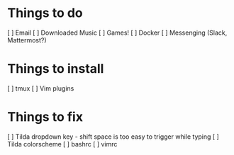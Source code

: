 # Things to do

[ ] Email
[ ] Downloaded Music
[ ] Games!
[ ] Docker
[ ] Messenging (Slack, Mattermost?)

# Things to install

[ ] tmux
[ ] Vim plugins

# Things to fix

[ ] Tilda dropdown key - shift space is too easy to trigger while typing
[ ] Tilda colorscheme
[ ] bashrc
[ ] vimrc
